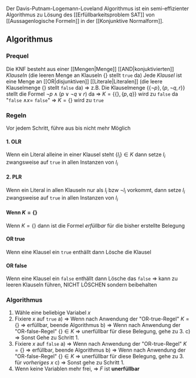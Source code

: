 Der Davis-Putnam-Logemann-Loveland Algorithmus  ist ein semi-effizienter Algorithmus zu Lösung des [[Erfüllbarkeitsproblem SAT]] von [[Aussagenlogische Formeln]] in der [[Konjunktive Normalform]].

## Algorithmus
### Prequel
Die KNF besteht aus einer [[Mengen|Menge]] [[AND|konjuktivierten]] _Klauseln_ (die leeren Menge an Klauseln $\{\}$ stellt ``true`` da)
Jede _Klausel_ ist eine Menge an [[OR|disjunktiven]] [[Literale|Literalen]] (die leere Klauselmenge $\{\}$ stellt ``false`` da)
⇒ z.B. Die Klauselmenge $\{\{\neg p\}, \{p, \neg q, r\}\}$ stellt die Formel $\neg p \land (p \lor \neg q \lor r)$ da
	⇒ $K=\{\{\},\{p,q\}\}$ wird zu ``false`` da "``false`` $\land x =$ ``false``"
	⇒ $K=\{\}$ wird zu ``true``
### Regeln
Vor jedem Schritt, führe aus bis nicht mehr Möglich
#### 1. OLR
Wenn ein Literal alleine in einer Klausel steht $\{l_i\} \in K$ dann setze $l_i$ zwangsweise auf ``true`` in allen Instanzen von $l_i$
#### 2. PLR
Wenn ein Literal in allen Klauseln nur als $l_i$ bzw $\lnot l_i$ vorkommt, dann setze $l_i$ zwangsweise auf ``true`` in allen Instanzen von $l_i$
#### Wenn $K=\{\}$ 
Wenn $K=\{\}$ dann ist die Formel _erfüllbar_ für die bisher erstellte Belegung
#### OR true
Wenn eine Klausel ein ``true`` enthällt dann Lösche die Klausel
#### OR false
Wenn eine Klausel ein ``false`` enthällt dann Lösche das ``false`` ⇒ kann zu leeren Klauseln führen, NICHT LÖSCHEN sondern beibehalten
### Algorithmus
1. Wähle eine beliebige Variabel $x$
2. Fixiere $x$ auf ``true`` 
	a) ⇒ Wenn nach Anwendung der "OR-true-Regel" $K=\{\}$ ⇒ erfüllbar, beende Algorithmus
	b) ⇒ Wenn nach Anwendung der "OR-false-Regel" $\{\}  \in K$ ⇒ unerfüllbar für diese Belegung, gehe zu 3.
	c) ⇒ Sonst Gehe zu Schritt 1.
3. Fixiere $x$ auf ``false``
	a) ⇒ Wenn nach Anwendung der "OR-true-Regel" $K=\{\}$ ⇒ erfüllbar, beende Algorithmus
	b) ⇒ Wenn nach Anwendung der "OR-false-Regel" $\{\}  \in K$ ⇒ unerfüllbar für diese Belegung, gehe zu 3. für _vorheriges_ $x$
	c) ⇒ Sonst gehe zu Schritt 1.
4. Wenn keine Variablen mehr frei, ⇒ $F$ ist **unerfüllbar**
